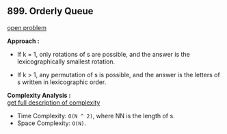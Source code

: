 ## 899. Orderly Queue

[open problem](https://leetcode.com/problems/orderly-queue/)

**Approach :**<br>

- If k = 1, only rotations of s are possible, and the answer is the lexicographically smallest rotation.

- If k > 1, any permutation of s is possible, and the answer is the letters of s written in lexicographic order.

**Complexity Analysis :**<br>
[get full description of complexity](https://leetcode.com/problems/orderly-queue/solution/)

- Time Complexity: `O(N ^ 2)`, where NN is the length of s.
- Space Complexity: `O(N)`.
